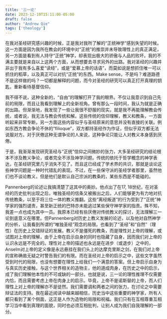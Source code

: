 ```yaml
---
title: '三一论'
date: 2023-12-10T15:11:00-05:00
draft: false
author: "Andrew Qie"
tags: ['theology']
---
```


在我对圣经研究感兴趣的时候，正是我对我所了解的“正统神学”感到失望的时候。这一方面是因为我所在教会的环境中对“正统”的推崇并未导致理性上的真正满足，另一方面是看到有人持守“正统”神学，却表现出极大的骄傲与人品的败坏。我的不满主要就是来自以上这两个方面，从而想要去寻求另外的出路。我对圣经的兴趣并非出于我有多么喜爱“读经”，或是“爱慕上帝的话语”，而莫如说是想抓住唯一可以抓住的稻草，以及真正可以对抗“正统”的东西。Make sense，不是吗？难道路德不是这样做的吗？一切都是解释的问题，而今对圣经的研究可以真正打开真理的钥匙，重新看待基督信仰。

我不得不说，这种全新的，“自由”的理解打开了我的眼界。不仅让我意识到自己先前的局限，而且让我看到理解上的全新视角。曾有那么一段时间，我认为就是正确的出路。但渐渐地，我发现了一些让我很不舒服的现实。就是我不再能理解教会传统，或者说，我无法与教会传统和解。这些传统的信仰理解，教义和教条，一方面听起来非常专断，另一方面这些内容似乎与圣经原来的意思并没有直接的关联。例如东西方教会争论不休的“filioque”，双方都持圣经作为作证，但似乎双方都无法说服对方。对于厌倦这种无谓争论的人来说，这种争论只能让人对教义本身感到厌倦。

于是，我渐渐发现研究圣经与“正统”信仰之间微妙的张力，大多圣经研究的结论根本不涉及教义争论，或者完全不涉及神学问题。传统的依托于哲学概念的神学表达，在圣经研究里几乎消失不见了。而且这已经成了学术界的共识，那就是谈论这些神学问题是一种时代错乱的表现。不过，在一些保守派的圣经学者那里，虽然他们也不谈论教义，但是他们是默认自己宗派的教条的，某些东西是不能碰的。

Pannenberg的论述让我搞清楚了这其中的奥妙。他点出了在17, 18世纪，在对圣经的历史批判出现之后，唯独圣经的信条又被搬出之后，人们能够更为有力地对抗传统教条，以至于将三位一体的教义推翻。这些“离经叛道”的行为受到了“正统”神学家的强烈谴责，甚至新正统的巴特亦未能逃过某些保守神学家的指责。殊不知，我差一点也成为其中一员。我原本已经有些厌倦对传统教义的探讨，无法理解三一论到底意义在哪里。但Pannenberg对历史上教义发展的论述，以及他对自然神学的分析，让我看到所谓的“唯独圣经”观念的局限。也看到了“圣经”和“自然”（理性）在历史上交错辩证的发展。教义不是僵死的教条，而是理性对上帝的理解，或试图对上帝的理解，由于上帝在启示自身的同时也隐藏了自身，因而我们对上帝的认识永远是不完全的。理性对上帝的描述也永远是在进步（或退步）之中的，Anselm对上帝的定义像是永远悬挂在我们头上的达摩克里斯之剑，在我们对上帝的宣称确凿无疑之时警告我们的有限。而在圣经对上帝的启示之中，这些文字虽然受到时代的局限，也没有想要在理性上给我们一个满意的答案。但上帝启示自身为与真实历史接触，与这个世界相关的造物主，他的道成肉身，在历史之中的启示，成了我们理解他本性的不可或缺的一部分。也就是说，三一论的理性推理不仅需要内恰，而且需要考虑上帝在肉身上的启示。毕竟，上帝不是诺斯替的上帝，而人们理性上对上帝的理解亦不是徒然。我们需要调和两者之间的张力，在讨论之中需要辩证法的支持。我在最近阅读中越来越相信，历史当中这些重要的神学家，所有人都只看到了某个侧面，这正是人作为造物的局限和祝福。我们只有在互相尊重互相学习当中看到真理的面貌，同时也必须互相批判，让别人成为我们自我理解的一部分。